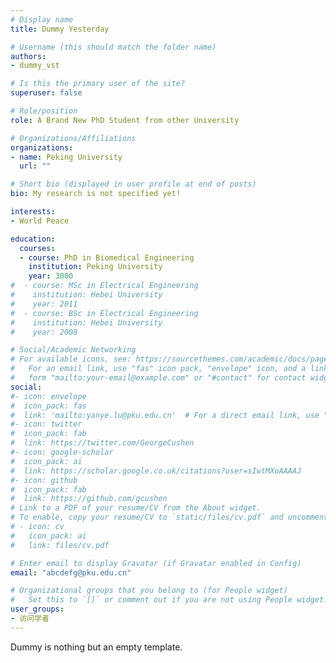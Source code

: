 ```yaml
---
# Display name
title: Dummy Yesterday

# Username (this should match the folder name)
authors:
- dummy_vst

# Is this the primary user of the site?
superuser: false

# Role/position
role: A Brand New PhD Student from other University

# Organizations/Affiliations
organizations:
- name: Peking University
  url: ""

# Short bio (displayed in user profile at end of posts)
bio: My research is not specified yet!

interests:
- World Peace

education:
  courses:
  - course: PhD in Biomedical Engineering
    institution: Peking University
    year: 3000
#  - course: MSc in Electrical Engineering
#    institution: Hebei University
#    year: 2011
#  - course: BSc in Electrical Engineering
#    institution: Hebei University
#    year: 2008

# Social/Academic Networking
# For available icons, see: https://sourcethemes.com/academic/docs/page-builder/#icons
#   For an email link, use "fas" icon pack, "envelope" icon, and a link in the
#   form "mailto:your-email@example.com" or "#contact" for contact widget.
social:
#- icon: envelope
#  icon_pack: fas
#  link: 'mailto:yanye.lu@pku.edu.cn'  # For a direct email link, use "mailto:test@example.org".
#- icon: twitter
#  icon_pack: fab
#  link: https://twitter.com/GeorgeCushen
#- icon: google-scholar
#  icon_pack: ai
#  link: https://scholar.google.co.uk/citations?user=sIwtMXoAAAAJ
#- icon: github
#  icon_pack: fab
#  link: https://github.com/gcushen
# Link to a PDF of your resume/CV from the About widget.
# To enable, copy your resume/CV to `static/files/cv.pdf` and uncomment the lines below.
# - icon: cv
#   icon_pack: ai
#   link: files/cv.pdf

# Enter email to display Gravatar (if Gravatar enabled in Config)
email: "abcdefg@pku.edu.cn"

# Organizational groups that you belong to (for People widget)
#   Set this to `[]` or comment out if you are not using People widget.
user_groups:
- 访问学者
---
```


Dummy is nothing but an empty template.
